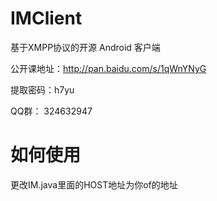 IMClient
=========
基于XMPP协议的开源 Android 客户端


公开课地址：http://pan.baidu.com/s/1qWnYNyG 

提取密码：h7yu


QQ群： 324632947


如何使用
=========
更改IM.java里面的HOST地址为你of的地址
